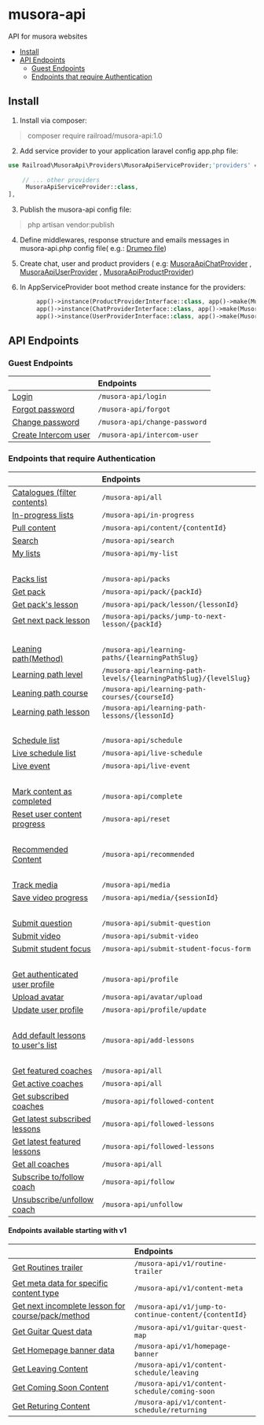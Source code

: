 # musora-api

API for musora websites

- [Install](#install)
- [API Endpoints](#api-endpoints)
    * [Guest Endpoints](#guest-endpoints)
    * [Endpoints that require Authentication](#endpoints-that-require-authentication)

<!-- ecotrust-canada.github.io/markdown-toc -->

Install
------------------------------------------------------------------------------------------------------------------------

1. Install via composer:

> composer require railroad/musora-api:1.0

2. Add service provider to your application laravel config app.php file:

```php
use Railroad\MusoraApi\Providers\MusoraApiServiceProvider;'providers' => [
    
    // ... other providers
     MusoraApiServiceProvider::class,
],
```

3. Publish the musora-api config file:

> php artisan vendor:publish

4. Define middlewares, response structure and emails messages in musora-api.php config file(
   e.g.: [Drumeo file](https://github.com/railroadmedia/drumeo/blob/musora-api/laravel/config/musora-api.php))


5. Create chat, user and product providers
   (
   e.g: [MusoraApiChatProvider](https://github.com/railroadmedia/drumeo/blob/musora-api/laravel/app/Providers/MusoraApiChatProvider.php)
   ,
   [MusoraApiUserProvider](https://github.com/railroadmedia/drumeo/blob/musora-api/laravel/app/Providers/MusoraApiUserProvider.php)
   ,
   [MusoraApiProductProvider](https://github.com/railroadmedia/drumeo/blob/musora-api/laravel/app/Providers/MusoraApiProductProvider.php))


6. In AppServiceProvider boot method create instance for the providers:

```php
        app()->instance(ProductProviderInterface::class, app()->make(MusoraApiProductProvider::class));
        app()->instance(ChatProviderInterface::class, app()->make(MusoraApiChatProvider::class));
        app()->instance(UserProviderInterface::class, app()->make(MusoraApiUserProvider::class));
```

API Endpoints
------------------------------------------------------------------------------------------------------------------------

### Guest Endpoints

|                                                          | Endpoints                                               |
|:-----------------------------------------------------------------|:----------------------------------------------------------|
| [Login](docs/Login.md)                              | `/musora-api/login`                                               |
| [Forgot password](docs/ForgotPassword.md)                  | `/musora-api/forgot`                                              |
| [Change password](docs/ChangePassword.md)                        | `/musora-api/change-password`                                     |
| [Create Intercom user](docs/Intercom.md)                   | `/musora-api/intercom-user`                                       |


### Endpoints that require Authentication

|                                                                       | Endpoints                                                         |
|:----------------------------------------------------------------------|:------------------------------------------------------------------|
| [Catalogues (filter contents)](docs/AllContents.md)                   | `/musora-api/all`                                                 |
| [In-progress lists](docs/InProgress.md)                               | `/musora-api/in-progress`                                         |
| [Pull content](docs/Content.md)                                       | `/musora-api/content/{contentId}`                                 |
| [Search](docs/Search.md)                                              | `/musora-api/search`                                              |
| [My lists](docs/MyList.md)                                            | `/musora-api/my-list`                                             |
| &nbsp;                                                                |                                                                   |
| [Packs list](docs/Packs.md)                                           | `/musora-api/packs`                                               |
| [Get pack](docs/Pack.md)                                              | `/musora-api/pack/{packId}`                                       |
| [Get pack's lesson](docs/PackLesson.md)                               | `/musora-api/pack/lesson/{lessonId}`                              |
| [Get next pack lesson](docs/NextPackLesson.md)                        | `/musora-api/packs/jump-to-next-lesson/{packId}`                  |
| &nbsp;                                                                |                                                                   |
| [Leaning path(Method)](docs/LearningPath.md)                          | `/musora-api/learning-paths/{learningPathSlug}`                   |
| [Learning path level](docs/LearningPathLevel.md)                      | `/musora-api/learning-path-levels/{learningPathSlug}/{levelSlug}` |
| [Leaning path course](docs/LearningPathCourse.md)                     | `/musora-api/learning-path-courses/{courseId}`                    |
| [Learning path lesson](docs/LearningPathLesson.md)                    | `/musora-api/learning-path-lessons/{lessonId}`                    |
| &nbsp;                                                                | &nbsp;                                                            |
| [Schedule list](docs/Shedule.md)                                      | `/musora-api/schedule`                                            |
| [Live schedule list](docs/LiveShedule.md)                             | `/musora-api/live-schedule`                                       |
| [Live event](docs/Live.md)                                            | `/musora-api/live-event`                                          |
| &nbsp;                                                                | &nbsp;                                                            |
| [Mark content as completed](docs/MarkAsComplete.md)                   | `/musora-api/complete`                                            |
| [Reset user content progress](docs/ResetProgress.md)                  | `/musora-api/reset`                                               |
| &nbsp;                                                                | &nbsp;                                                            |
| [Recommended Content](docs/RecommendedContent.md)                     | `/musora-api/recommended`                                         |
| &nbsp;                                                                | &nbsp;                                                            |
| [Track media](docs/TrackMedia.md)                                     | `/musora-api/media`                                               |
| [Save video progress](docs/SaveVideoProgress.md)                      | `/musora-api/media/{sessionId}`                                   |
| &nbsp;                                                                | &nbsp;                                                            |
| [Submit question](docs/SubmitQuestion.md)                             | `/musora-api/submit-question`                                     |
| [Submit video](docs/SubmitVideo.md)                                   | `/musora-api/submit-video`                                        |
| [Submit student focus](docs/SubmitStudentFocus.md)                    | `/musora-api/submit-student-focus-form`                           |
| &nbsp;                                                                | &nbsp;                                                            |
| [Get authenticated user profile](docs/GetAuthenticatedUserProfile.md) | `/musora-api/profile`                                             |
| [Upload avatar](docs/UploadAvatar.md)                                 | `/musora-api/avatar/upload`                                       |
| [Update user profile](docs/UpdateUserProfile.md)                      | `/musora-api/profile/update`                                      |
| &nbsp;                                                                | &nbsp;                                                            |
| [Add default lessons to user's list](docs/AddDefaultLesson.md)        | `/musora-api/add-lessons`                                         |
| &nbsp;                                                                | &nbsp;                                                            |
| [Get featured coaches](docs/FeaturedCoach.md)                         | `/musora-api/all`                                                 |
| [Get active coaches](docs/ActiveCoach.md)                             | `/musora-api/all`                                                 |
| [Get subscribed coaches](docs/FollowedCoaches.md)                     | `/musora-api/followed-content`                                    |
| [Get latest subscribed lessons](docs/LatestLessons.md)                | `/musora-api/followed-lessons`                                    |
| [Get latest featured lessons](docs/LatestFeaturedLessons.md)          | `/musora-api/followed-lessons`                                    |
| [Get all coaches](docs/AllCoaches.md)                                 | `/musora-api/all`                                                 |
| [Subscribe to/follow coach](docs/FollowContent.md)                    | `/musora-api/follow`                                              |
| [Unsubscribe/unfollow coach](docs/UnFollowContent.md)                 | `/musora-api/unfollow`                                            |

#### Endpoints available starting with v1 
|                                                                         | Endpoints                                             |
|:------------------------------------------------------------------------|:------------------------------------------------------|
| [Get Routines trailer](docs/RoutinesTrailer.md)                         | `/musora-api/v1/routine-trailer`                      |
| [Get meta data for specific content type](docs/ContentMetaData.md)      | `/musora-api/v1/content-meta`                         |
| [Get next incomplete lesson for course/pack/method](docs/NextLesson.md) | `/musora-api/v1/jump-to-continue-content/{contentId}` |
| [Get Guitar Quest data](docs/GuitarQuestData.md)                        | `/musora-api/v1/guitar-quest-map`                     |
| [Get Homepage banner data](docs/HomepageBannerData.md)                  | `/musora-api/v1/homepage-banner`                      |
| [Get Leaving Content](docs/Leaving.md)                                  | `/musora-api/v1/content-schedule/leaving`             |
| [Get Coming Soon Content](docs/ComingSoon.md)                           | `/musora-api/v1/content-schedule/coming-soon`         |
| [Get Returing Content](docs/Returning.md)                               | `/musora-api/v1/content-schedule/returning`           |

